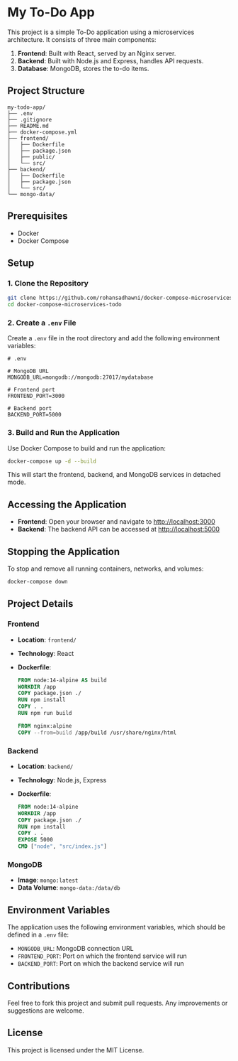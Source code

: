 # My To-Do App

This project is a simple To-Do application using a microservices architecture. It consists of three main components:

1. **Frontend**: Built with React, served by an Nginx server.
2. **Backend**: Built with Node.js and Express, handles API requests.
3. **Database**: MongoDB, stores the to-do items.

## Project Structure

```
my-todo-app/
├── .env
├── .gitignore
├── README.md
├── docker-compose.yml
├── frontend/
│   ├── Dockerfile
│   ├── package.json
│   ├── public/
│   └── src/
├── backend/
│   ├── Dockerfile
│   ├── package.json
│   └── src/
└── mongo-data/
```

## Prerequisites

- Docker
- Docker Compose

## Setup

### 1. Clone the Repository

```sh
git clone https://github.com/rohansadhawni/docker-compose-microservices-todo.git
cd docker-compose-microservices-todo
```

### 2. Create a `.env` File

Create a `.env` file in the root directory and add the following environment variables:

```plaintext
# .env

# MongoDB URL
MONGODB_URL=mongodb://mongodb:27017/mydatabase

# Frontend port
FRONTEND_PORT=3000

# Backend port
BACKEND_PORT=5000
```

### 3. Build and Run the Application

Use Docker Compose to build and run the application:

```sh
docker-compose up -d --build
```

This will start the frontend, backend, and MongoDB services in detached mode.

## Accessing the Application

- **Frontend**: Open your browser and navigate to [http://localhost:3000](http://localhost:3000)
- **Backend**: The backend API can be accessed at [http://localhost:5000](http://localhost:5000)

## Stopping the Application

To stop and remove all running containers, networks, and volumes:

```sh
docker-compose down
```

## Project Details

### Frontend

- **Location**: `frontend/`
- **Technology**: React
- **Dockerfile**:

  ```dockerfile
  FROM node:14-alpine AS build
  WORKDIR /app
  COPY package.json ./
  RUN npm install
  COPY . .
  RUN npm run build

  FROM nginx:alpine
  COPY --from=build /app/build /usr/share/nginx/html
  ```

### Backend

- **Location**: `backend/`
- **Technology**: Node.js, Express
- **Dockerfile**:

  ```dockerfile
  FROM node:14-alpine
  WORKDIR /app
  COPY package.json ./
  RUN npm install
  COPY . .
  EXPOSE 5000
  CMD ["node", "src/index.js"]
  ```

### MongoDB

- **Image**: `mongo:latest`
- **Data Volume**: `mongo-data:/data/db`

## Environment Variables

The application uses the following environment variables, which should be defined in a `.env` file:

- `MONGODB_URL`: MongoDB connection URL
- `FRONTEND_PORT`: Port on which the frontend service will run
- `BACKEND_PORT`: Port on which the backend service will run

## Contributions

Feel free to fork this project and submit pull requests. Any improvements or suggestions are welcome.

## License

This project is licensed under the MIT License.

